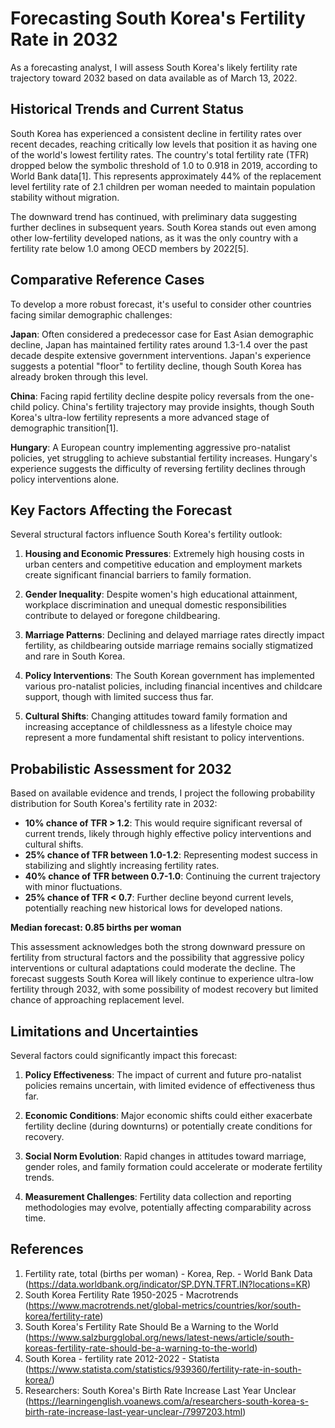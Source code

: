 # Forecasting South Korea's Fertility Rate in 2032

As a forecasting analyst, I will assess South Korea's likely fertility rate trajectory toward 2032 based on data available as of March 13, 2022.

## Historical Trends and Current Status

South Korea has experienced a consistent decline in fertility rates over recent decades, reaching critically low levels that position it as having one of the world's lowest fertility rates. The country's total fertility rate (TFR) dropped below the symbolic threshold of 1.0 to 0.918 in 2019, according to World Bank data[1]. This represents approximately 44% of the replacement level fertility rate of 2.1 children per woman needed to maintain population stability without migration.

The downward trend has continued, with preliminary data suggesting further declines in subsequent years. South Korea stands out even among other low-fertility developed nations, as it was the only country with a fertility rate below 1.0 among OECD members by 2022[5].

## Comparative Reference Cases

To develop a more robust forecast, it's useful to consider other countries facing similar demographic challenges:

**Japan**: Often considered a predecessor case for East Asian demographic decline, Japan has maintained fertility rates around 1.3-1.4 over the past decade despite extensive government interventions. Japan's experience suggests a potential "floor" to fertility decline, though South Korea has already broken through this level.

**China**: Facing rapid fertility decline despite policy reversals from the one-child policy. China's fertility trajectory may provide insights, though South Korea's ultra-low fertility represents a more advanced stage of demographic transition[1].

**Hungary**: A European country implementing aggressive pro-natalist policies, yet struggling to achieve substantial fertility increases. Hungary's experience suggests the difficulty of reversing fertility declines through policy interventions alone.

## Key Factors Affecting the Forecast

Several structural factors influence South Korea's fertility outlook:

1. **Housing and Economic Pressures**: Extremely high housing costs in urban centers and competitive education and employment markets create significant financial barriers to family formation.

2. **Gender Inequality**: Despite women's high educational attainment, workplace discrimination and unequal domestic responsibilities contribute to delayed or foregone childbearing.

3. **Marriage Patterns**: Declining and delayed marriage rates directly impact fertility, as childbearing outside marriage remains socially stigmatized and rare in South Korea.

4. **Policy Interventions**: The South Korean government has implemented various pro-natalist policies, including financial incentives and childcare support, though with limited success thus far.

5. **Cultural Shifts**: Changing attitudes toward family formation and increasing acceptance of childlessness as a lifestyle choice may represent a more fundamental shift resistant to policy interventions.

## Probabilistic Assessment for 2032

Based on available evidence and trends, I project the following probability distribution for South Korea's fertility rate in 2032:

- **10% chance of TFR > 1.2**: This would require significant reversal of current trends, likely through highly effective policy interventions and cultural shifts.
- **25% chance of TFR between 1.0-1.2**: Representing modest success in stabilizing and slightly increasing fertility rates.
- **40% chance of TFR between 0.7-1.0**: Continuing the current trajectory with minor fluctuations.
- **25% chance of TFR < 0.7**: Further decline beyond current levels, potentially reaching new historical lows for developed nations.

**Median forecast: 0.85 births per woman**

This assessment acknowledges both the strong downward pressure on fertility from structural factors and the possibility that aggressive policy interventions or cultural adaptations could moderate the decline. The forecast suggests South Korea will likely continue to experience ultra-low fertility through 2032, with some possibility of modest recovery but limited chance of approaching replacement level.

## Limitations and Uncertainties

Several factors could significantly impact this forecast:

1. **Policy Effectiveness**: The impact of current and future pro-natalist policies remains uncertain, with limited evidence of effectiveness thus far.

2. **Economic Conditions**: Major economic shifts could either exacerbate fertility decline (during downturns) or potentially create conditions for recovery.

3. **Social Norm Evolution**: Rapid changes in attitudes toward marriage, gender roles, and family formation could accelerate or moderate fertility trends.

4. **Measurement Challenges**: Fertility data collection and reporting methodologies may evolve, potentially affecting comparability across time.

## References

1. Fertility rate, total (births per woman) - Korea, Rep. - World Bank Data (https://data.worldbank.org/indicator/SP.DYN.TFRT.IN?locations=KR)
2. South Korea Fertility Rate 1950-2025 - Macrotrends (https://www.macrotrends.net/global-metrics/countries/kor/south-korea/fertility-rate)
3. South Korea's Fertility Rate Should Be a Warning to the World (https://www.salzburgglobal.org/news/latest-news/article/south-koreas-fertility-rate-should-be-a-warning-to-the-world)
4. South Korea - fertility rate 2012-2022 - Statista (https://www.statista.com/statistics/939360/fertility-rate-in-south-korea/)
5. Researchers: South Korea's Birth Rate Increase Last Year Unclear (https://learningenglish.voanews.com/a/researchers-south-korea-s-birth-rate-increase-last-year-unclear-/7997203.html)